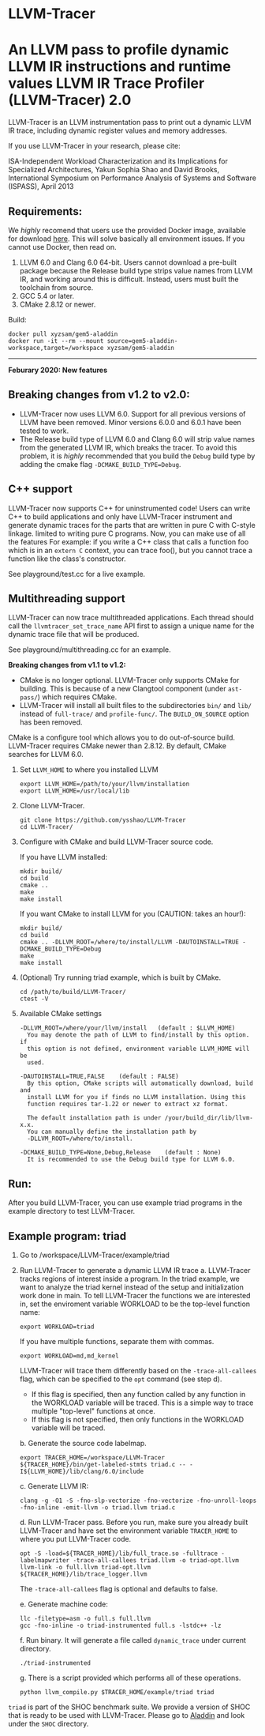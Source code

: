 # LLVM-Tracer
An LLVM pass to profile dynamic LLVM IR instructions and runtime values
LLVM IR Trace Profiler (LLVM-Tracer) 2.0
========================================
LLVM-Tracer is an LLVM instrumentation pass to print out a dynamic LLVM IR
trace, including dynamic register values and memory addresses.

If you use LLVM-Tracer in your research, please cite:

ISA-Independent Workload Characterization and its Implications for Specialized
Architectures,
Yakun Sophia Shao and David Brooks,
International Symposium on Performance Analysis of Systems and Software
(ISPASS), April 2013


Requirements:
-------------------
We *highly* recomend that users use the provided Docker image, available for download
[here](https://hub.docker.com/repository/docker/xyzsam/gem5-aladdin). This will solve
basically all environment issues. If you cannot use Docker, then read on.

  1. LLVM 6.0 and Clang 6.0 64-bit. Users cannot download a pre-built package
     because the Release build type strips value names from LLVM IR, and
     working around this is difficult. Instead, users must built the toolchain
     from source.
  2. GCC 5.4 or later.
  3. CMake 2.8.12 or newer.

Build:
```
docker pull xyzsam/gem5-aladdin
docker run -it --rm --mount source=gem5-aladdin-workspace,target=/workspace xyzsam/gem5-aladdin
```

-----------------
**Feburary 2020: New features**

## Breaking changes from v1.2 to v2.0: ##

  * LLVM-Tracer now uses LLVM 6.0. Support for all previous versions of LLVM
    have been removed. Minor versions 6.0.0 and 6.0.1 have been tested to work.
  * The Release build type of LLVM 6.0 and Clang 6.0 will strip value names
    from the generated LLVM IR, which breaks the tracer. To avoid this problem,
    it is *highly* recommended that you build the `Debug` build type by adding
    the cmake flag `-DCMAKE_BUILD_TYPE=Debug`.

## C++ support ##

LLVM-Tracer now supports C++ for uninstrumented code! Users can write C++
to build applications and only have LLVM-Tracer instrument and generate
dynamic traces for the parts that are written in pure C with C-style linkage.
limited to writing pure C programs. Now, you can make use of all the features
For example: if you write a C++ class that calls a function foo which is in an
`extern C` context, you can trace foo(), but you cannot trace a function like
the class's constructor.

See playground/test.cc for a live example.

## Multithreading support ##

LLVM-Tracer can now trace multithreaded applications. Each thread should call
the `llvmtracer_set_trace_name` API first to assign a unique name for the
dynamic trace file that will be produced.

See playground/multithreading.cc for an example.

**Breaking changes from v1.1 to v1.2:**

  * CMake is no longer optional. LLVM-Tracer only supports CMake for building.
    This is because of a new Clangtool component (under `ast-pass/`) which
    requires CMake.
  *  LLVM-Tracer will install all built files to the subdirectories `bin/` and
    `lib/` instead of `full-trace/` and `profile-func/`. The `BUILD_ON_SOURCE`
    option has been removed.

  CMake is a configure tool which allows you to do out-of-source build.
  LLVM-Tracer requires CMake newer than 2.8.12. By default, CMake
  searches for LLVM 6.0.

  1. Set `LLVM_HOME` to where you installed LLVM
     ```
     export LLVM_HOME=/path/to/your/llvm/installation
     export LLVM_HOME=/usr/local/lib
     ```

  2. Clone LLVM-Tracer.

     ```
     git clone https://github.com/ysshao/LLVM-Tracer
     cd LLVM-Tracer/
     ```
  3. Configure with CMake and build LLVM-Tracer source code.

     If you have LLVM installed:
     ```
     mkdir build/
     cd build
     cmake ..
     make
     make install
     ```

     If you want CMake to install LLVM for you (CAUTION: takes an hour!):
     ```
     mkdir build/
     cd build
     cmake .. -DLLVM_ROOT=/where/to/install/LLVM -DAUTOINSTALL=TRUE -DCMAKE_BUILD_TYPE=Debug
     make
     make install
     ```

  3. (Optional) Try running triad example, which is built by CMake.
     ```
     cd /path/to/build/LLVM-Tracer/
     ctest -V
     ```

  4. Available CMake settings
     ```
     -DLLVM_ROOT=/where/your/llvm/install   (default : $LLVM_HOME)
       You may denote the path of LLVM to find/install by this option. if
       this option is not defined, environment variable LLVM_HOME will be
       used.

     -DAUTOINSTALL=TRUE,FALSE    (default : FALSE)
       By this option, CMake scripts will automatically download, build and
       install LLVM for you if finds no LLVM installation. Using this
       function requires tar-1.22 or newer to extract xz format.

       The default installation path is under /your/build_dir/lib/llvm-x.x.
       You can manually define the installation path by
       -DLLVM_ROOT=/where/to/install.

     -DCMAKE_BUILD_TYPE=None,Debug,Release    (default : None)
       It is recommended to use the Debug build type for LLVM 6.0.
     ```


Run:
------
After you build LLVM-Tracer, you can use example triad programs in the example
directory to test LLVM-Tracer.

Example program: triad
----------------------
  1. Go to /workspace/LLVM-Tracer/example/triad
  2. Run LLVM-Tracer to generate a dynamic LLVM IR trace
     a. LLVM-Tracer tracks regions of interest inside a program.
        In the triad example, we want to analyze the triad kernel instead of the setup
        and initialization work done in main. To tell LLVM-Tracer the functions we are
        interested in, set the enviroment variable WORKLOAD to be the top-level function name:

        ```
        export WORKLOAD=triad
        ```

        If you have multiple functions, separate them with commas.

        ```
        export WORKLOAD=md,md_kernel
        ```

        LLVM-Tracer will trace them differently based on the `-trace-all-callees` flag, which can be specified
        to the `opt` command (see step d).

        * If this flag is specified, then any function called by any function in the WORKLOAD variable will be traced.
          This is a simple way to trace multiple "top-level" functions at once.
        * If this flag is not specified, then only functions in the WORKLOAD variable will be traced.

     b. Generate the source code labelmap.

        ```
        export TRACER_HOME=/workspace/LLVM-Tracer
        ${TRACER_HOME}/bin/get-labeled-stmts triad.c -- -I${LLVM_HOME}/lib/clang/6.0/include
        ```

     c. Generate LLVM IR:

        ```
        clang -g -O1 -S -fno-slp-vectorize -fno-vectorize -fno-unroll-loops -fno-inline -emit-llvm -o triad.llvm triad.c
        ```

     d. Run LLVM-Tracer pass.
        Before you run, make sure you already built LLVM-Tracer and have set
        the environment variable `TRACER_HOME` to where you put LLVM-Tracer
        code.

        ```
        opt -S -load=${TRACER_HOME}/lib/full_trace.so -fulltrace -labelmapwriter -trace-all-callees triad.llvm -o triad-opt.llvm
        llvm-link -o full.llvm triad-opt.llvm ${TRACER_HOME}/lib/trace_logger.llvm 
        ```

        The `-trace-all-callees` flag is optional and defaults to false.

     e. Generate machine code:

        ```
        llc -filetype=asm -o full.s full.llvm
        gcc -fno-inline -o triad-instrumented full.s -lstdc++ -lz
        ```

     f. Run binary. It will generate a file called `dynamic_trace` under current directory.

       ```
       ./triad-instrumented
       ```

     g. There is a script provided which performs all of these operations.

       ```
       python llvm_compile.py $TRACER_HOME/example/triad triad
       ```

`triad` is part of the SHOC benchmark suite. We provide a version of SHOC that
is ready to be used with LLVM-Tracer. Please go to
[Aladdin](https://github.com/ysshao/aladdin) and look under the `SHOC`
directory.


